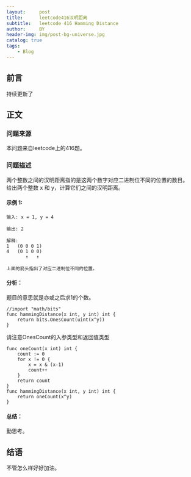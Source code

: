 ```yaml
---
layout:     post
title:      leetcode416汉明距离
subtitle:   leetcode 416 Hamming Distance
author:     BY
header-img: img/post-bg-universe.jpg
catalog: true
tags:
    - Blog
---
```



## 前言

持续更新了

## 正文

### 问题来源

本问题来自leetcode上的416题。  

### 问题描述

两个整数之间的汉明距离指的是这两个数字对应二进制位不同的位置的数目。  
给出两个整数 x 和 y，计算它们之间的汉明距离。  

#### 示例 1:
```
输入: x = 1, y = 4

输出: 2

解释:
1   (0 0 0 1)
4   (0 1 0 0)
       ↑   ↑

上面的箭头指出了对应二进制位不同的位置。
```

#### 分析： 
题目的意思就是亦或之后求1的个数。  
```
//import "math/bits"
func hammingDistance(x int, y int) int {
    return bits.OnesCount(uint(x^y))
}
``` 
请注意OnesCount的入参类型和返回值类型
```
func oneCount(x int) int {
    count := 0
    for x != 0 {
        x = x & (x-1)
        count++
    }
    return count
}
func hammingDistance(x int, y int) int {
    return oneCount(x^y)
}
```
#### 总结：
勤思考。  

## 结语
不管怎么样好好加油。  
